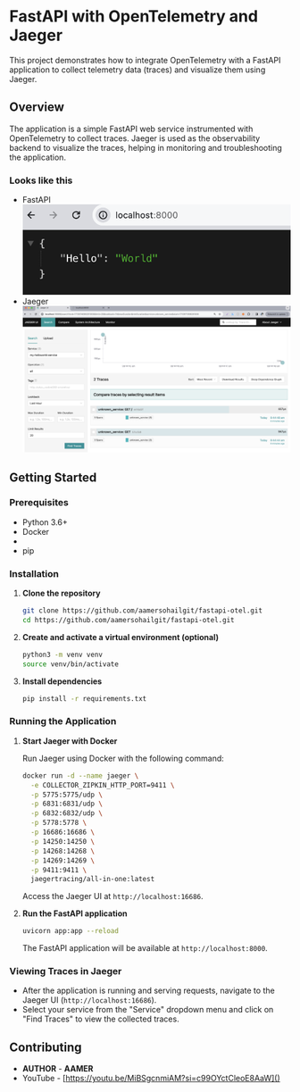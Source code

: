 # FastAPI with OpenTelemetry and Jaeger

This project demonstrates how to integrate OpenTelemetry with a FastAPI application to collect telemetry data (traces) and visualize them using Jaeger.

## Overview

The application is a simple FastAPI web service instrumented with OpenTelemetry to collect traces. Jaeger is used as the observability backend to visualize the traces, helping in monitoring and troubleshooting the application.

### Looks like this

- FastAPI![1710975776341](image/README/1710975776341.png)
- Jaeger![1710975899908](image/README/1710975899908.png)

## Getting Started

### Prerequisites

- Python 3.6+
- Docker
-
- pip

### Installation

1. **Clone the repository**

   ```bash
   git clone https://github.com/aamersohailgit/fastapi-otel.git
   cd https://github.com/aamersohailgit/fastapi-otel.git
   ```
2. **Create and activate a virtual environment (optional)**

   ```bash
   python3 -m venv venv
   source venv/bin/activate
   ```
3. **Install dependencies**

   ```bash
   pip install -r requirements.txt
   ```

### Running the Application

1. **Start Jaeger with Docker**

   Run Jaeger using Docker with the following command:

   ```bash
   docker run -d --name jaeger \
     -e COLLECTOR_ZIPKIN_HTTP_PORT=9411 \
     -p 5775:5775/udp \
     -p 6831:6831/udp \
     -p 6832:6832/udp \
     -p 5778:5778 \
     -p 16686:16686 \
     -p 14250:14250 \
     -p 14268:14268 \
     -p 14269:14269 \
     -p 9411:9411 \
     jaegertracing/all-in-one:latest
   ```

   Access the Jaeger UI at `http://localhost:16686`.
2. **Run the FastAPI application**

   ```bash
   uvicorn app:app --reload
   ```

   The FastAPI application will be available at `http://localhost:8000`.

### Viewing Traces in Jaeger

- After the application is running and serving requests, navigate to the Jaeger UI (`http://localhost:16686`).
- Select your service from the "Service" dropdown menu and click on "Find Traces" to view the collected traces.

## Contributing

- **AUTHOR** - **AAMER**
- YouTube - [https://youtu.be/MiBSgcnmiAM?si=c99OYctCleoE8AaW]()
